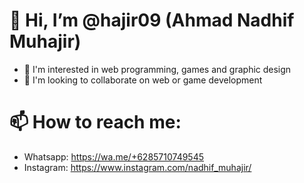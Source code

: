 # 👋 Hi, I’m @hajir09 (Ahmad Nadhif Muhajir)
- 👀 I'm interested in web programming, games and graphic design
- 💞️ I'm looking to collaborate on web or game development
# 📫 How to reach me:
- Whatsapp: https://wa.me/+6285710749545
- Instagram: https://www.instagram.com/nadhif_muhajir/

<!---
hajir09/hajir09 is a ✨ special ✨ repository because its `README.md` (this file) appears on your GitHub profile.
You can click the Preview link to take a look at your changes.
--->
